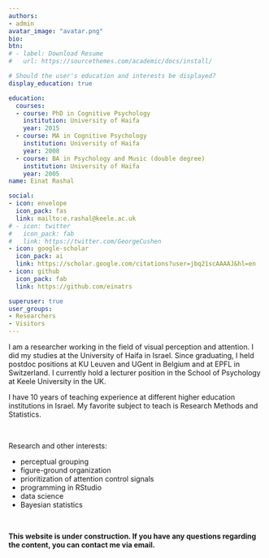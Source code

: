 ```yaml
---
authors:
- admin
avatar_image: "avatar.png"
bio: 
btn:
# - label: Download Resume
#   url: https://sourcethemes.com/academic/docs/install/

# Should the user's education and interests be displayed?
display_education: true

education:
  courses:
  - course: PhD in Cognitive Psychology
    institution: University of Haifa
    year: 2015
  - course: MA in Cognitive Psychology
    institution: University of Haifa
    year: 2008
  - course: BA in Psychology and Music (double degree)
    institution: University of Haifa
    year: 2005
name: Einat Rashal

social:
- icon: envelope
  icon_pack: fas
  link: mailto:e.rashal@keele.ac.uk
# - icon: twitter
#   icon_pack: fab
#   link: https://twitter.com/GeorgeCushen
- icon: google-scholar
  icon_pack: ai
  link: https://scholar.google.com/citations?user=jbq21scAAAAJ&hl=en
- icon: github
  icon_pack: fab
  link: https://github.com/einatrs

superuser: true
user_groups:
- Researchers
- Visitors
---
```


I am a researcher working in the field of visual perception and attention.
I did my studies at the University of Haifa in Israel. Since graduating, I held postdoc positions at KU Leuven and UGent in Belgium and at EPFL in Switzerland. I currently hold a lecturer position in the School of Psychology at Keele University in the UK. 

I have 10 years of teaching experience at different higher education institutions in Israel. My favorite subject to teach is Research Methods and Statistics. 

&nbsp;  

Research and other interests:
- perceptual grouping
- figure-ground organization
- prioritization of attention control signals
- programming in RStudio
- data science
- Bayesian statistics

&nbsp;  


**This website is under construction. If you have any questions regarding the content, you can contact me via email.**


